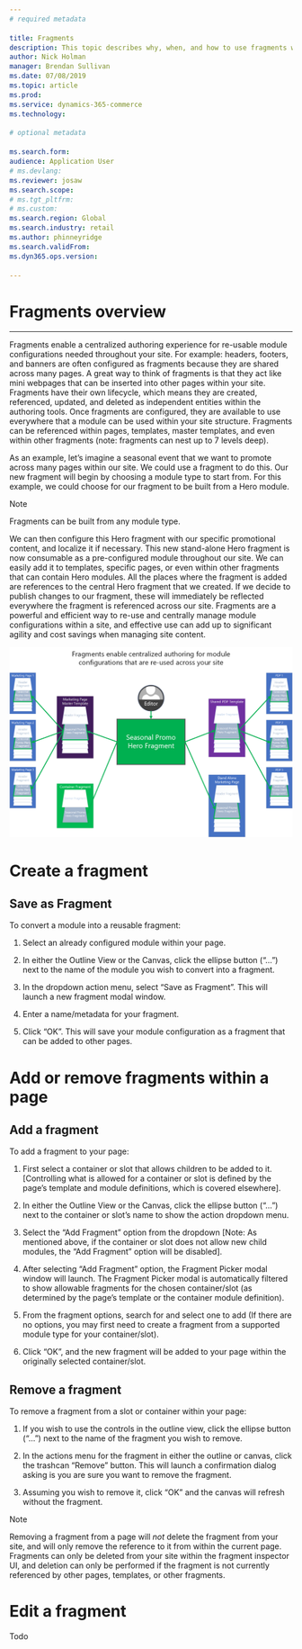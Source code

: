 ```yaml
---
# required metadata

title: Fragments
description: This topic describes why, when, and how to use fragments within the e-commerce authoring toolset.
author: Nick Holman
manager: Brendan Sullivan
ms.date: 07/08/2019
ms.topic: article
ms.prod: 
ms.service: dynamics-365-commerce
ms.technology: 

# optional metadata

ms.search.form:  
audience: Application User
# ms.devlang: 
ms.reviewer: josaw
ms.search.scope: 
# ms.tgt_pltfrm: 
# ms.custom: 
ms.search.region: Global
ms.search.industry: retail
ms.author: phinneyridge
ms.search.validFrom: 
ms.dyn365.ops.version: 

---
```

# Fragments overview
---
Fragments enable a centralized authoring experience for re-usable module configurations needed throughout your site. For example: headers, footers, and banners are often configured as fragments because they are shared across many pages. A great way to think of fragments is that they act like mini webpages that can be inserted into other pages within your site. Fragments have their own lifecycle, which means they are created, referenced, updated, and deleted as independent entities within the authoring tools. Once fragments are configured, they are available to use everywhere that a module can be used within your site structure. Fragments can be referenced within pages, templates, master templates, and even within other fragments (note: fragments can nest up to 7 levels deep).

As an example, let’s imagine a seasonal event that we want to promote across many pages within our site. We could use a fragment to do this. Our new fragment will begin by choosing a module type to start from. For this example, we could choose for our fragment to be built from a Hero module.
  > [!NOTE]
  > Fragments can be built from any module type. 
  
We can then configure this Hero fragment with our specific promotional content, and localize it if necessary. This new stand-alone Hero fragment is now consumable as a pre-configured module throughout our site. We can easily add it to templates, specific pages, or even within other fragments that can contain Hero modules. All the places where the fragment is added are references to the central Hero fragment that we created. If we decide to publish changes to our fragment, these will immediately be reflected everywhere the fragment is referenced across our site. Fragments are a powerful and efficient way to re-use and centrally manage module configurations within a site, and effective use can add up to significant agility and cost savings when managing site content.

![Common Concepts - Fragments Diagram 1](../commerce/media/fragment-figure1.png)
# Create a fragment

## Save as Fragment

To convert a module into a reusable fragment:

1)  Select an already configured module within your page.

2)  In either the Outline View or the Canvas, click the ellipse button (“…”) next to the name of the module you wish to convert into a fragment.

3)  In the dropdown action menu, select “Save as Fragment”. This will launch a new fragment modal window.

4)  Enter a name/metadata for your fragment.

5)  Click “OK”. This will save your module configuration as a fragment that can be added to other pages.


# Add or remove fragments within a page
## Add a fragment
To add a fragment to your page:

1)  First select a container or slot that allows children to be added to it. \[Controlling what is allowed for a container or slot is defined by the page’s template and module definitions, which is covered elsewhere\].

2)  In either the Outline View or the Canvas, click the ellipse button (“…”) next to the container or slot’s name to show the action dropdown menu.

3)  Select the “Add Fragment” option from the dropdown \[Note: As mentioned above, if the container or slot does not allow new child modules, the “Add Fragment” option will be disabled\].

4)  After selecting “Add Fragment” option, the Fragment Picker modal window will launch. The Fragment Picker modal is automatically filtered to show allowable fragments for the chosen container/slot (as determined by the page’s template or the container module definition).

5)  From the fragment options, search for and select one to add (If there are no options, you may first need to create a fragment from a supported module type for your container/slot).

6)  Click “OK”, and the new fragment will be added to your page within the originally selected container/slot.

## Remove a fragment
To remove a fragment from a slot or container within your page:

1)  If you wish to use the controls in the outline view, click the ellipse button (“…”) next to the name of the fragment you wish to remove.

2)  In the actions menu for the fragment in either the outline or canvas, click the trashcan “Remove” button. This will launch a confirmation dialog asking is you are sure you want to remove the fragment.

3)  Assuming you wish to remove it, click “OK” and the canvas will refresh without the fragment.
  > [!NOTE]
  > Removing a fragment from a page will *not* delete the fragment from your site, and will only remove the reference to it from within the current page.  Fragments can only be deleted from your site within the fragment inspector UI, and deletion can only be performed if the fragment is not currently referenced by other pages, templates, or other fragments.
# Edit a fragment
Todo

